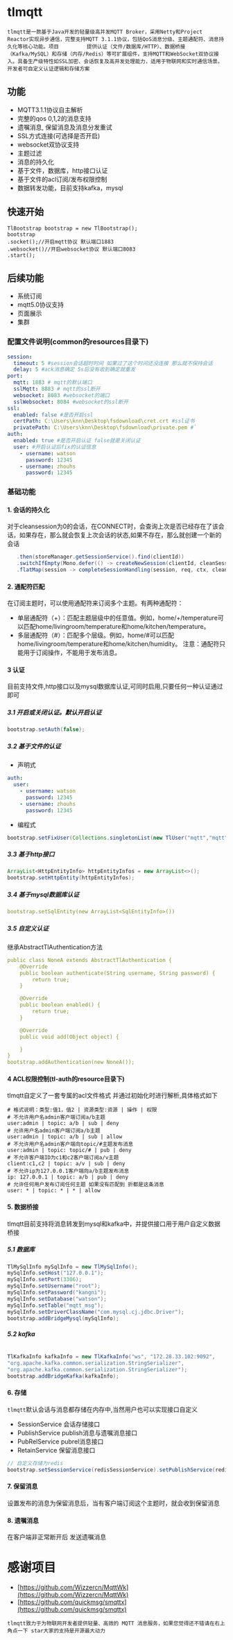 # tlmqtt
`tlmqtt是一款基于Java开发的轻量级高并发MQTT Broker，采用Netty和Project Reactor实现异步通信，完整支持MQTT 3.1.1协议，包括QoS消息分级、主题通配符、消息持久化等核心功能。项目         提供认证（文件/数据库/HTTP）、数据桥接（Kafka/MySQL）和存储（内存/Redis）等可扩展组件，支持MQTT和WebSocket双协议接入。具备生产级特性如SSL加密、会话恢复及高并发处理能力，适用于物联网和实时通信场景。开发者可自定义认证逻辑和存储方案`
## 功能
- MQTT3.1.1协议自主解析
- 完整的qos 0,1,2的消息支持
- 遗嘱消息, 保留消息及消息分发重试
- SSL方式连接(可选择是否开启)
- websocket双协议支持
- 主题过滤
- 消息的持久化
- 基于文件，数据库，http接口认证
- 基于文件的acl订阅/发布权限控制
- 数据转发功能，目前支持kafka，mysql
## 快速开始
```
TlBootstrap bootstrap = new TlBootstrap();
bootstrap
.socket();//开启mqtt协议 默认端口1883
.websocket()//开启websocket协议 默认端口8083
.start();
````
## 后续功能
- 系统订阅
- mqtt5.0协议支持
- 页面展示
- 集群
### 配置文件说明(common的resources目录下)
```yaml
session:
  timeout: 5 #session会话超时时间 如果过了这个时间还没连接 那么就不保持会话
  delay: 5 #ack消息确定 5s后没有收到确定就重发
port:
  mqtt: 1883 # mqtt的默认端口
  sslMqtt: 8883 # mqtt的ssl断开
  websocket: 8083 #websocket的端口
  sslWebsocket: 8084 #websocket的ssl断开
ssl:
  enabled: false #是否开启ssl
  certPath: C:\Users\knn\Desktop\fsdownload\cret.crt #ssl证书
  privatePath: C:\Users\knn\Desktop\fsdownload\private.pem #`
auth:
  enabled: true #是否开启认证 false就是关闭认证
  user: #开启认证后fix的认证信息
    - username: watson
      password: 12345
    - username: zhouhs
      password: 12345
```
### 基础功能
#### 1. 会话的持久化
对于cleansession为0的会话，在CONNECT时，会查询上次是否已经存在了该会话，如果存在，那么就会恢复上次会话的状态,如果不存在，那么就创建一个新的会话
```java
   .then(storeManager.getSessionService().find(clientId))
   .switchIfEmpty(Mono.defer(() -> createNewSession(clientId, cleanSession, username, ctx)))
   .flatMap(session -> completeSessionHandling(session, req, ctx, cleanSession))
```
#### 2. 通配符匹配
在订阅主题时，可以使用通配符来订阅多个主题。有两种通配符：
- 单层通配符（+）：匹配主题层级中的任意值。例如，home/+/temperature可以匹配home/livingroom/temperature和home/kitchen/temperature。
- 多层通配符（#）：匹配多个层级。例如，home/#可以匹配home/livingroom/temperature和home/kitchen/humidity。
  注意：通配符只能用于订阅操作，不能用于发布消息。
####  3 认证
目前支持文件,http接口以及mysql数据库认证,可同时启用,只要任何一种认证通过即可
##### 3.1 开启或关闭认证。默认开启认证
```java
bootstrap.setAuth(false);
```
##### 3.2 基于文件的认证
- 声明式
```yaml
auth:
  user: 
    - username: watson
      password: 12345
    - username: zhouhs
      password: 12345
```
- 编程式
```java
bootstrap.setFixUser(Collections.singletonList(new TlUser("mqtt","mqtt")))
```
##### 3.3 基于http接口
```java
ArrayList<HttpEntityInfo> httpEntityInfos = new ArrayList<>();
bootstrap.setHttpEntity(httpEntityInfos);
```
##### 3.4 基于mysql数据库认证
```yaml
bootstrap.setSqlEntity(new ArrayList<SqlEntityInfo>())
```
##### 3.5 自定义认证
继承AbstractTlAuthentication方法
```yaml
public class NoneA extends AbstractTlAuthentication {
    @Override
    public boolean authenticate(String username, String password) {
        return true;
    }

    @Override
    public boolean enabled() {
        return true;
    }

    @Override
    public void add(Object object) {

    }
}
bootstrap.addAuthentication(new NoneA());
```
#### 4 ACL权限控制(tl-auth的resource目录下)
tlmqtt自定义了一套专属的acl文件格式 并通过初始化时进行解析,具体格式如下
```
# 格式说明：类型:值1，值2 | 资源类型:资源 | 操作 | 权限
# 不允许用户名admin客户端订阅a/b主题
user:admin | topic: a/b | sub | deny
# 允许用户名admin客户端订阅a/b主题
user:admin | topic: a/b | sub | allow
# 不允许用户名admin客户端向topic/#主题发布消息
user:admin | topic: topic/# | pub | deny
# 不允许客户端ID为c1和c2客户端订阅a/v主题
client:c1,c2 | topic: a/v | sub | deny
# 不允许ip为127.0.0.1客户端向a/b主题发布消息
ip: 127.0.0.1 | topic: a/b | pub | deny
# 允许任何用户发布订阅任何主题 如果没有匹配到 折都是这条消息
user: * | topic: * | * | allow
```
#### 5. 数据桥接
tlmqtt目前支持将消息转发到mysql和kafka中，并提供接口用于用户自定义数据桥接
##### 5.1 数据库
```java
TlMySqlInfo mySqlInfo = new TlMySqlInfo();
mySqlInfo.setHost("127.0.0.1");
mySqlInfo.setPort(3306);
mySqlInfo.setUsername("root");
mySqlInfo.setPassword("kangni");
mySqlInfo.setDatabase("watson");
mySqlInfo.setTable("mqtt_msg");
mySqlInfo.setDriverClassName("com.mysql.cj.jdbc.Driver");
bootstrap.addBridgeMysql(mySqlInfo);
```
##### 5.2 kafka
```java

TlKafkaInfo kafkaInfo = new TlKafkaInfo("ws", "172.28.33.102:9092",
"org.apache.kafka.common.serialization.StringSerializer",
"org.apache.kafka.common.serialization.StringSerializer");
bootstrap.addBridgeKafka(kafkaInfo);
```
#### 6. 存储
``tlmqtt``默认会话与消息都存储在内存中,当然用户也可以实现接口自定义
- SessionService 会话存储接口
- PublishService publish消息与遗嘱消息接口
- PubRelService pubrel消息接口
- RetainService 保留消息接口
```java
// 自定义存储为redis
bootstrap.setSessionService(redisSessionService).setPublishService(redisPublishService)
```
#### 7. 保留消息
设置发布的消息为保留消息后，当有客户端订阅这个主题时，就会收到保留消息
#### 8. 遗嘱消息
在客户端非正常断开后 发送遗嘱消息
# 感谢项目
- [https://github.com/Wizzercn/MqttWk](https://github.com/Wizzercn/MqttWk)
- [https://github.com/quickmsg/smqttx](https://github.com/quickmsg/smqttx)
	
`tlmqtt致力于为物联网开发者提供轻量、高效的 MQTT 消息服务，如果您觉得还不错请在右上角点一下 star大家的支持是开源最大动力`
